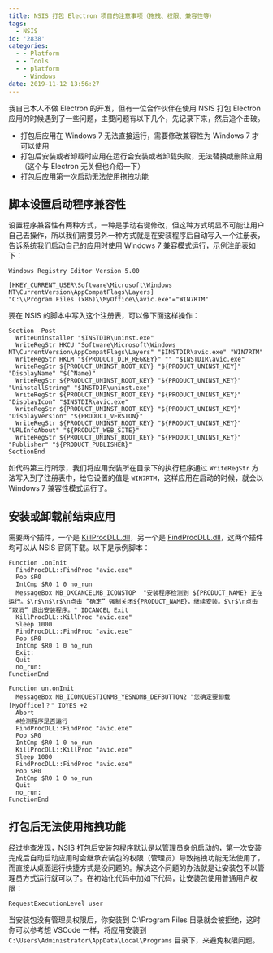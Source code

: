 ```yaml
---
title: NSIS 打包 Electron 项目的注意事项（拖拽、权限、兼容性等）
tags:
  - NSIS
id: '2838'
categories:
  - - Platform
  - - Tools
  - - platform
    - Windows
date: 2019-11-12 13:56:27
---
```


我自己本人不做 Electron 的开发，但有一位合作伙伴在使用 NSIS 打包 Electron 应用的时候遇到了一些问题，主要问题有以下几个，先记录下来，然后追个击破。

*   打包后应用在 Windows 7 无法直接运行，需要修改兼容性为 Windows 7 才可以使用
*   打包后安装或者卸载时应用在运行会安装或者卸载失败，无法替换或删除应用（这个与 Electron 无关但也介绍一下）
*   打包后应用第一次启动无法使用拖拽功能
<!-- more -->
## 脚本设置启动程序兼容性

设置程序兼容性有两种方式，一种是手动右键修改，但这种方式明显不可能让用户自己去操作，所以我们需要另外一种方式就是在安装程序后自动写入一个注册表，告诉系统我们启动自己的应用时使用 Windows 7 兼容模式运行，示例注册表如下：

```
Windows Registry Editor Version 5.00

[HKEY_CURRENT_USER\Software\Microsoft\Windows NT\CurrentVersion\AppCompatFlags\Layers]
"C:\\Program Files (x86)\\MyOffice\\avic.exe"="WIN7RTM"
```

要在 NSIS 的脚本中写入这个注册表，可以像下面这样操作：

```
Section -Post
  WriteUninstaller "$INSTDIR\uninst.exe"
  WriteRegStr HKCU "Software\Microsoft\Windows NT\CurrentVersion\AppCompatFlags\Layers" "$INSTDIR\avic.exe" "WIN7RTM"
  WriteRegStr HKLM "${PRODUCT_DIR_REGKEY}" "" "$INSTDIR\avic.exe"
  WriteRegStr ${PRODUCT_UNINST_ROOT_KEY} "${PRODUCT_UNINST_KEY}" "DisplayName" "$(^Name)"
  WriteRegStr ${PRODUCT_UNINST_ROOT_KEY} "${PRODUCT_UNINST_KEY}" "UninstallString" "$INSTDIR\uninst.exe"
  WriteRegStr ${PRODUCT_UNINST_ROOT_KEY} "${PRODUCT_UNINST_KEY}" "DisplayIcon" "$INSTDIR\avic.exe"
  WriteRegStr ${PRODUCT_UNINST_ROOT_KEY} "${PRODUCT_UNINST_KEY}" "DisplayVersion" "${PRODUCT_VERSION}"
  WriteRegStr ${PRODUCT_UNINST_ROOT_KEY} "${PRODUCT_UNINST_KEY}" "URLInfoAbout" "${PRODUCT_WEB_SITE}"
  WriteRegStr ${PRODUCT_UNINST_ROOT_KEY} "${PRODUCT_UNINST_KEY}" "Publisher" "${PRODUCT_PUBLISHER}"
SectionEnd
```

如代码第三行所示，我们将应用安装所在目录下的执行程序通过 `WriteRegStr` 方法写入到了注册表中，给它设置的值是 `WIN7RTM`，这样应用在启动的时候，就会以 Windows 7 兼容性模式运行了。

## 安装或卸载前结束应用

需要两个插件，一个是 [KillProcDLL.dll](https://nsis.sourceforge.io/KillProcDLL_plug-in)，另一个是 [FindProcDLL.dll](https://nsis.sourceforge.io/FindProcDLL_plug-in)，这两个插件均可以从 NSIS 官网下载。以下是示例脚本：

```
Function .onInit
  FindProcDLL::FindProc "avic.exe"
  Pop $R0
  IntCmp $R0 1 0 no_run
  MessageBox MB_OKCANCELMB_ICONSTOP  "安装程序检测到 ${PRODUCT_NAME} 正在运行。$\r$\n$\r$\n点击 “确定” 强制关闭${PRODUCT_NAME}，继续安装。$\r$\n点击 “取消” 退出安装程序。" IDCANCEL Exit
  KillProcDLL::KillProc "avic.exe"
  Sleep 1000
  FindProcDLL::FindProc "avic.exe"
  Pop $R0
  IntCmp $R0 1 0 no_run
  Exit:
  Quit
  no_run:
FunctionEnd

Function un.onInit
  MessageBox MB_ICONQUESTIONMB_YESNOMB_DEFBUTTON2 "您确定要卸载[MyOffice]？" IDYES +2
  Abort
  #检测程序是否运行
  FindProcDLL::FindProc "avic.exe"
  Pop $R0
  IntCmp $R0 1 0 no_run
  KillProcDLL::KillProc "avic.exe"
  Sleep 1000
  FindProcDLL::FindProc "avic.exe"
  Pop $R0
  IntCmp $R0 1 0 no_run
  Quit
  no_run:
FunctionEnd
```

## 打包后无法使用拖拽功能

经过排查发现，NSIS 打包后安装包程序默认是以管理员身份启动的，第一次安装完成后自动启动应用时会继承安装包的权限（管理员）导致拖拽功能无法使用了，而直接从桌面运行快捷方式是没问题的。解决这个问题的办法就是让安装包不以管理员方式运行就可以了。在初始化代码中加如下代码，让安装包使用普通用户权限：

```
RequestExecutionLevel user
```

当安装包没有管理员权限后，你安装到 C:\\Program Files 目录就会被拒绝，这时你可以参考想 VSCode 一样，将应用安装到 `C:\Users\Administrator\AppData\Local\Programs` 目录下，来避免权限问题。